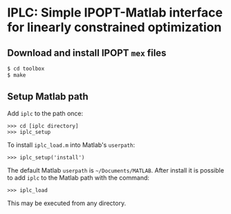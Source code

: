 # IPLC: Simple IPOPT-Matlab interface for linearly constrained optimization

## Download and install IPOPT `mex` files

```sh
$ cd toolbox
$ make
```

## Setup Matlab path

Add `iplc` to the path once:

```
>>> cd [iplc directory]
>>> iplc_setup
```

To install `iplc_load.m` into Matlab's `userpath`:

```
>>> iplc_setup('install')
```

The default Matlab `userpath` is `~/Documents/MATLAB`.  After install it is
possible to add `iplc` to the Matlab path with the command:

```
>>> iplc_load
```

This may be executed from any directory.
